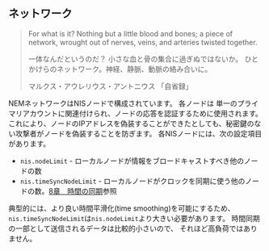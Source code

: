 ## ネットワーク

> For what is it? Nothing but a little blood and bones; a piece of network,
> wrought out of nerves, veins, and arteries twisted together.
>
> 一体なんだというのだ？ 小さな血と骨の集合に過ぎぬではないか。
> ひとかけらのネットワーク。神経、静脈、動脈の絡み合いに。
>
> マルクス・アウレリウス・アントニウス 「自省録」

NEMネットワークはNISノードで構成されています。 各ノードは
単一のプライマリアカウントに関連付けられ、ノードの応答を認証するために使用されます。
これにより、ノードのIPアドレスを偽装することができたとしても、秘密鍵のない攻撃者がノードを偽装することを防ぎます。
各NISノードには、次の設定項目があります。

* `nis.nodeLimit` - ローカルノードが情報をブロードキャストすべき他のノードの数
* `nis.timeSyncNodeLimit` - ローカルノードがクロックを同期に使う他のノードの数。[8章　時間の同期](/Timesync/8_Timesync.md)参照


典型的には、より良い時間平滑化(time smoothing)を可能にするため、`nis.timeSyncNodeLimit`は`nis.nodeLimit`より大きい必要があります。
時間同期の一部として送信されるデータは比較的小さいので、 それほど高負荷ではありません。

